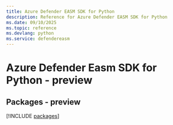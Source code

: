 ```yaml
---
title: Azure Defender EASM SDK for Python
description: Reference for Azure Defender EASM SDK for Python
ms.date: 09/10/2025
ms.topic: reference
ms.devlang: python
ms.service: defendereasm
---
```

# Azure Defender Easm SDK for Python - preview
## Packages - preview
[!INCLUDE [packages](defender-easm-index.md)]
